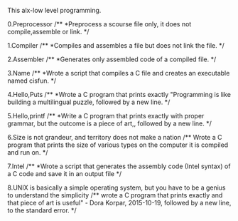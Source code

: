 This alx-low level programming.

0.Preprocessor
/**
*Preprocess a scourse file only, it does not compile,assemble or link.
*/
 
1.Compiler
/**
*Compiles and assembles a file but does not link the file.
*/

2.Assembler
/**
*Generates only assembled code of a compiled file.
*/

3.Name
/**
*Wrote a script that compiles a C file and creates an executable named cisfun.
*/

4.Hello,Puts
/**
*Wrote a C program that prints exactly "Programming is like building a multilingual puzzle, followed by a new line.
*/

5.Hello,printf
/**
*Write a C program that prints exactly with proper grammar, but the outcome is a piece of art,, followed by a new line.
*/

6.Size is not grandeur, and territory does not make a nation
/**
Wrote a C program that prints the size of various types on the computer it is compiled and run on.
*/

7.Intel
/**
*Wrote a script that generates the assembly code (Intel syntax) of a C code and save it in an output file
*/

8.UNIX is basically a simple operating system, but you have to be a genius to understand the simplicity
/**
wrote a C program that prints exactly and that piece of art is useful" - Dora Korpar, 2015-10-19, followed by a new line, to the standard error.
*/
